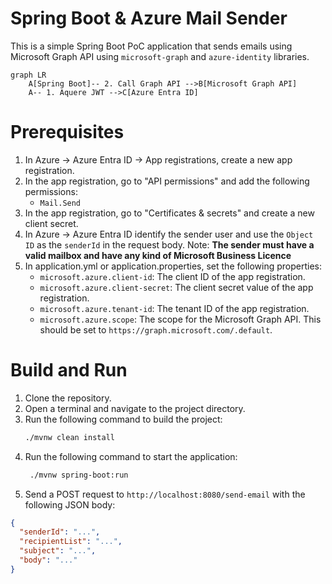# Spring Boot & Azure Mail Sender

This is a simple Spring Boot PoC application that sends emails using Microsoft Graph API using `microsoft-graph` and
`azure-identity` libraries.

```mermaid
graph LR
    A[Spring Boot]-- 2. Call Graph API -->B[Microsoft Graph API]
    A-- 1. Aquere JWT -->C[Azure Entra ID]

```

# Prerequisites

1. In Azure -> Azure Entra ID -> App registrations, create a new app registration.
2. In the app registration, go to "API permissions" and add the following permissions:
    - `Mail.Send`
3. In the app registration, go to "Certificates & secrets" and create a new client secret.
4. In Azure -> Azure Entra ID identify the sender user and use the `Object ID` as the `senderId` in the request body.
   Note: **The sender must have a valid mailbox and have any kind of Microsoft Business Licence**
4. In application.yml or application.properties, set the following properties:
    - `microsoft.azure.client-id`: The client ID of the app registration.
    - `microsoft.azure.client-secret`: The client secret value of the app registration.
    - `microsoft.azure.tenant-id`: The tenant ID of the app registration.
    - `microsoft.azure.scope`: The scope for the Microsoft Graph API. This should be set to
      `https://graph.microsoft.com/.default`.

# Build and Run

1. Clone the repository.
2. Open a terminal and navigate to the project directory.
3. Run the following command to build the project:
   ```bash
   ./mvnw clean install
   ```
4. Run the following command to start the application:
   ```bash
    ./mvnw spring-boot:run
    ```
5. Send a POST request to `http://localhost:8080/send-email` with the following JSON body:

```json
{
  "senderId": "...",
  "recipientList": "...",
  "subject": "...",
  "body": "..."
}
```

